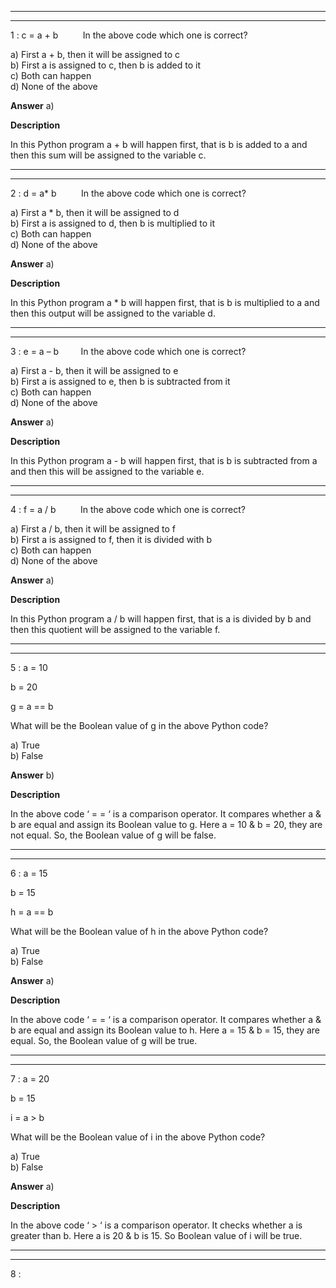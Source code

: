 ----
---

1 : c = a + b          In the above code which one is correct?  

a) First a + b, then it will be assigned to c  
b) First a is assigned to c, then b is added to it  
c) Both can happen    
d) None of the above      

**Answer** a) 

**Description**

In this Python program a + b will happen first, that is b is added to a and then this sum will be assigned to the variable c.  

---
---


2 : d = a* b          In the above code which one is correct?  

a) First a * b, then it will be assigned to d  
b) First a is assigned to d, then b is multiplied to it  
c) Both can happen    
d) None of the above    

**Answer** a) 

**Description**

In this Python program a * b will happen first, that is b is multiplied to a and then this output will be assigned to the variable d.

---
---


3 : e = a – b         In the above code which one is correct?  

a) First a - b, then it will be assigned to e  
b) First a is assigned to e, then b is subtracted from it  
c) Both can happen    
d) None of the above    

**Answer** a) 

**Description**

In this Python program a - b will happen first, that is b is subtracted from a and then this will be assigned to the variable e.

---
---


4 : f = a / b          In the above code which one is correct?  

a) First a / b, then it will be assigned to f  
b) First a is assigned to f, then it is divided with b  
c) Both can happen    
d) None of the above    

**Answer** a) 

**Description**

In this Python program a / b will happen first, that is a is divided by b and then this quotient will be assigned to the variable f.

---
---


5 : a = 10

b = 20

g = a == b

What will be the Boolean value of g in the above Python code?

a) True  
b) False  

**Answer** b) 

**Description**

In the above code ‘ = = ‘ is a comparison operator. It compares whether a &amp; b are equal and assign its Boolean value to g. Here a = 10 &amp; b = 20, they are not equal. So, the Boolean value of g will be false.  

---
---


6 : a = 15

b = 15

h = a == b

What will be the Boolean value of h in the above Python code?

a) True  
b) False  

**Answer** a) 

**Description**

In the above code ‘ = = ‘ is a comparison operator. It compares whether a &amp; b are equal and assign its Boolean value to h. Here a = 15 &amp; b = 15, they are equal. So, the Boolean value of g will be true.  

---
---


7 : a = 20

b = 15

i = a > b

What will be the Boolean value of i in the above Python code?  

a) True    
b) False      

**Answer** a)   

**Description**

In the above code ‘ &gt; ‘ is a comparison operator. It checks whether a is greater than b. Here a is 20 &amp; b is 15. So Boolean value of i will be true.

---
---


8 : 









